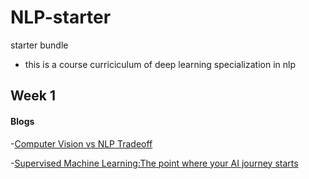 # NLP-starter
starter bundle
- this is a course curriciculum of deep learning specialization in nlp 

## Week 1
 
#### Blogs
-[Computer Vision vs NLP Tradeoff](https://https://harsh2ai.medium.com/the-nlp-and-cv-tradeoff-d4d2131e4a4c) 

-[Supervised Machine Learning:The point where your AI journey starts](https://harsh2ai.medium.com/supervised-machine-learning-the-point-where-your-ai-journey-starts-21355122b064)